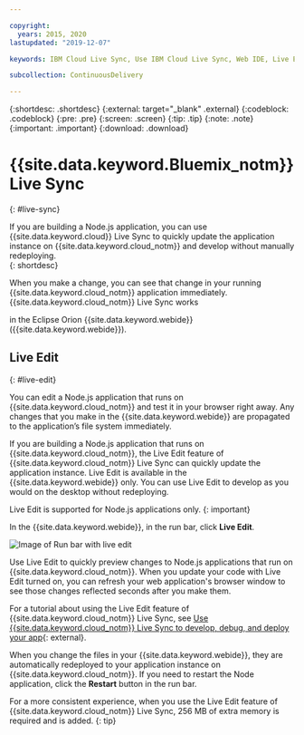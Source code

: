 ```yaml
---

copyright:
  years: 2015, 2020
lastupdated: "2019-12-07"

keywords: IBM Cloud Live Sync, Use IBM Cloud Live Sync, Web IDE, Live Edit

subcollection: ContinuousDelivery

---
```


{:shortdesc: .shortdesc}
{:external: target="_blank" .external}
{:codeblock: .codeblock}
{:pre: .pre}
{:screen: .screen}
{:tip: .tip}
{:note: .note}
{:important: .important}
{:download: .download}

# {{site.data.keyword.Bluemix_notm}} Live Sync
{: #live-sync}

If you are building a Node.js application, you can use {{site.data.keyword.cloud}} Live Sync to quickly update the application instance on {{site.data.keyword.cloud_notm}} and develop without manually redeploying.   
{: shortdesc}

When you make a change, you can see that change in your running {{site.data.keyword.cloud_notm}} application immediately. {{site.data.keyword.cloud_notm}} Live Sync works
<!--from both the command line and -->
in the Eclipse Orion {{site.data.keyword.webide}} ({{site.data.keyword.webide}}). 

## Live Edit
{: #live-edit}

You can edit a Node.js application that runs on {{site.data.keyword.cloud_notm}} and test it in your browser right away. Any changes that you make in the {{site.data.keyword.webide}} are propagated to the application’s file system immediately.

If you are building a Node.js application that runs on {{site.data.keyword.cloud_notm}}, the Live Edit feature of {{site.data.keyword.cloud_notm}} Live Sync can quickly update the application instance. Live Edit is available in the {{site.data.keyword.webide}} only. You can use Live Edit to develop as you would on the desktop without redeploying.

Live Edit is supported for Node.js applications only.
{: important}

In the {{site.data.keyword.webide}}, in the run bar, click **Live Edit**.

![Image of Run bar with live edit](images/cloud-live-sync-light.png)

Use Live Edit to quickly preview changes to Node.js applications that run on {{site.data.keyword.cloud_notm}}. When you update your code with Live Edit turned on, you can refresh your web application's browser window to see those changes reflected seconds after you make them.

For a tutorial about using the Live Edit feature of {{site.data.keyword.cloud_notm}} Live Sync, see [Use {{site.data.keyword.cloud_notm}} Live Sync to develop, debug, and deploy your app](https://www.ibm.com/cloud/garage/tutorials/use-live-sync-to-develop-debug-and-deploy-your-app){: external}.

When you change the files in your {{site.data.keyword.webide}}, they are automatically redeployed to your application instance on {{site.data.keyword.cloud_notm}}. If you need to restart the Node application, click the **Restart** button in the run bar.

For a more consistent experience, when you use the Live Edit feature of {{site.data.keyword.cloud_notm}} Live Sync, 256 MB of extra memory is required and is added.
{: tip}
